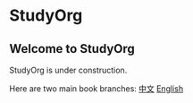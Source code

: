 # StudyOrg
## Welcome to StudyOrg
StudyOrg is under construction.

Here are two main book branches:
[中文](./中文)
[English](./English)